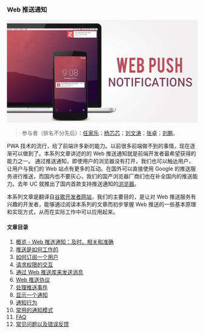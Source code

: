 ### Web 推送通知
![WebPush](./images/WebPush.png)

> 参与者（排名不分先后）：[任家乐](https://github.com/jennyrenjiale)；[杨芯芯](https://github.com/y2x33)；[刘文涛](https://github.com/HSDPA-wen)；[张卓](https://github.com/Zhangdroid)；[刘鹏](https://github.com/git-patrickliu)。

PWA 技术的流行，给了前端许多新的能力。以前很多前端做不到的事情，现在逐渐可以做到了。本系列文章讲述的的 Web 推送通知就是前端开发者最希望获得的能力之一。
通过推送通知，即使用户的浏览器没有打开，我们也可以触达用户，让用户与我们的 Web 站点有更多的互动。在国外可以直接使用 Google 的推送服务进行推送，而国内也不要灰心，我们的国产浏览器厂商们也在补全国内的推送能力。去年 UC 就推出了国内首款支持推送通知的[浏览器](https://www.w3ctech.com/topic/2085)。

本系列文章是翻译自[谷歌开发者网站](https://developers.google.com/web/fundamentals/push-notifications/)，我们的主要目的，是让对 Web 推送服务有兴趣的开发者，能够通过阅读本系列的文章而初步掌握 Web 推送的一些基本原理和实现方式，从而在实际工作中可以应用起来。

#### 文章目录
1. [概览 - Web 推送通知：及时、相关和准确](https://github.com/yued-fe/y-translation/blob/master/en/web-push-notifications/index.md)
2. [推送是如何工作的](https://github.com/yued-fe/y-translation/blob/master/en/web-push-notifications/how-push-works.md)
3. [如何订阅一个用户](https://github.com/yued-fe/y-translation/blob/master/en/web-push-notifications/subscribing-a-user.md)
4. [请求权限的交互](https://github.com/yued-fe/y-translation/blob/master/en/web-push-notifications/permission-ux.md)
5. [通过 Web 推送库来发送消息](https://github.com/yued-fe/y-translation/blob/master/en/web-push-notifications/sending-messages-with-web-push-libraries.md)
6. [Web 推送协议](https://github.com/yued-fe/y-translation/blob/master/en/web-push-notifications/web-push-protocol.md)
7. [处理推送事件](https://github.com/yued-fe/y-translation/blob/master/en/web-push-notifications/handling-messages.md)
8. [显示一个通知](https://github.com/yued-fe/y-translation/blob/master/en/web-push-notifications/display-a-notification.md)
9. [通知行为](https://github.com/yued-fe/y-translation/blob/master/en/web-push-notifications/notification-behaviour.md)
10. [常用的通知模式](https://github.com/yued-fe/y-translation/blob/master/en/web-push-notifications/common-notification-patterns.md)
11. [FAQ](https://github.com/yued-fe/y-translation/blob/master/en/web-push-notifications/faq.md)
12. [常见问题以及错误反馈](https://github.com/yued-fe/y-translation/blob/master/en/web-push-notifications/common-issues-and-reporting-bugs.md)